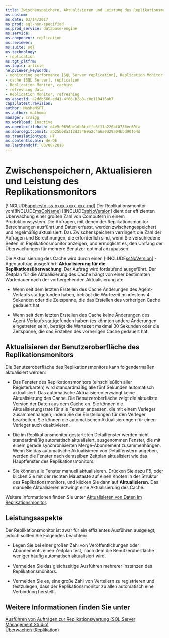 ```yaml
---
title: Zwischenspeichern, Aktualisieren und Leistung des Replikationsmonitors | Microsoft-Dokumentation
ms.custom: 
ms.date: 03/14/2017
ms.prod: sql-non-specified
ms.prod_service: database-engine
ms.service: 
ms.component: replication
ms.reviewer: 
ms.suite: sql
ms.technology:
- replication
ms.tgt_pltfrm: 
ms.topic: article
helpviewer_keywords:
- monitoring performance [SQL Server replication], Replication Monitor
- cache [SQL Server], replication
- Replication Monitor, caching
- refreshing data
- Replication Monitor, refreshing
ms.assetid: a2d8b666-ed41-4f86-b2b8-c8e118416ab7
caps.latest.revision: 
author: MashaMSFT
ms.author: mathoma
manager: craigg
ms.workload: Inactive
ms.openlocfilehash: d4e5c0696be1db0bcffc6f11a220bf0736ec60fa
ms.sourcegitcommit: ab25b08a312d35489a2c4a6a0d29a04bbd90f64d
ms.translationtype: HT
ms.contentlocale: de-DE
ms.lasthandoff: 03/08/2018
---
```

# <a name="caching-refresh-and-replication-monitor-performance"></a>Zwischenspeichern, Aktualisieren und Leistung des Replikationsmonitors
[!INCLUDE[appliesto-ss-xxxx-xxxx-xxx-md](../../../includes/appliesto-ss-xxxx-xxxx-xxx-md.md)]
  Der Replikationsmonitor von[!INCLUDE[msCoName](../../../includes/msconame-md.md)] [!INCLUDE[ssNoVersion](../../../includes/ssnoversion-md.md)] dient der effizienten Überwachung einer großen Zahl von Computern in einem Produktionssystem. Die Abfragen, mit denen der Replikationsmonitor Berechnungen ausführt und Daten erfasst, werden zwischengespeichert und regelmäßig aktualisiert. Das Zwischenspeichern verringert die Zahl der Abfragen und Berechnungen, die erforderlich sind, wenn Sie verschiedene Seiten im Replikationsmonitor anzeigen, und ermöglicht es, den Umfang der Überwachungen für mehrere Benutzer optimal anzupassen.  
  
 Die Aktualisierung des Cache wird durch einen [!INCLUDE[ssNoVersion](../../../includes/ssnoversion-md.md)] -Agentauftrag ausgeführt: **Aktualisierung für die Replikationsüberwachung**. Der Auftrag wird fortlaufend ausgeführt. Der Zeitplan für die Aktualisierung des Cache hängt von einer bestimmten Wartedauer nach der vorhergehenden Aktualisierung ab:  
  
-   Wenn seit dem letzten Erstellen des Cache Änderungen des Agent-Verlaufs stattgefunden haben, beträgt die Wartezeit mindestens 4 Sekunden oder die Zeitspanne, die das Erstellen des vorherigen Cache gedauert hat.  
  
-   Wenn seit dem letzten Erstellen des Cache keine Änderungen des Agent-Verlaufs stattgefunden haben (es könnten andere Änderungen eingetreten sein), beträgt die Wartezeit maximal 30 Sekunden oder die Zeitspanne, die das Erstellen des vorherigen Cache gedauert hat.  
  
## <a name="refreshing-the-replication-monitor-user-interface"></a>Aktualisieren der Benutzeroberfläche des Replikationsmonitors  
 Die Benutzeroberfläche des Replikationsmonitors kann folgendermaßen aktualisiert werden:  
  
-   Das Fenster des Replikationsmonitors (einschließlich aller Registerkarten) wird standardmäßig alle fünf Sekunden automatisch aktualisiert. Das automatische Aktualisieren erzwingt keine Aktualisierung des Cache. Die Benutzeroberfläche zeigt die aktuellste Version der Daten aus dem Cache an. Sie können die Aktualisierungsrate für alle Fenster anpassen, die mit einem Verleger zusammenhängen, indem Sie die Einstellungen für den Verleger bearbeiten. Sie können die automatischen Aktualisierungen für einen Verleger auch deaktivieren.  
  
-   Die im Replikationsmonitor gestarteten Detailfenster werden nicht standardmäßig automatisch aktualisiert, ausgenommen Fenster, die mit einem gerade synchronisierten Merge-Abonnement zusammenhängen. Wenn Sie das automatische Aktualisieren von Detailfenstern angeben, werden die Fenster nach demselben Zeitplan aktualisiert wie das Hauptfenster des Replikationsmonitors.  
  
-   Sie können alle Fenster manuell aktualisieren. Drücken Sie dazu F5, oder klicken Sie mit der rechten Maustaste auf einen Knoten in der Struktur des Replikationsmonitors, und klicken Sie dann auf **Aktualisieren**. Das manuelle Aktualisieren erzwingt eine Aktualisierung des Cache.  
  
 Weitere Informationen finden Sie unter [Aktualisieren von Daten im Replikationsmonitor](../../../relational-databases/replication/monitor/refresh-data-in-replication-monitor.md).  
  
## <a name="performance-considerations"></a>Leistungsaspekte  
 Der Replikationsmonitor ist zwar für ein effizientes Ausführen ausgelegt, jedoch sollten Sie Folgendes beachten:  
  
-   Legen Sie bei einer großen Zahl von Veröffentlichungen oder Abonnements einen Zeitplan fest, nach dem die Benutzeroberfläche weniger häufig automatisch aktualisiert wird.  
  
-   Vermeiden Sie das gleichzeitige Ausführen mehrerer Instanzen des Replikationsmonitors.  
  
-   Vermeiden Sie es, eine große Zahl von Verteilern zu registrieren und festzulegen, dass der Replikationsmonitor zu allen automatisch eine Verbindung herstellt.  
  
## <a name="see-also"></a>Weitere Informationen finden Sie unter  
 [Ausführen von Aufträgen zur Replikationswartung &#40;SQL Server Management Studio&#41;](../../../relational-databases/replication/administration/run-replication-maintenance-jobs-sql-server-management-studio.md)   
 [Überwachen (Replikation)](../../../relational-databases/replication/monitor/monitoring-replication-overview.md)  
  
  
